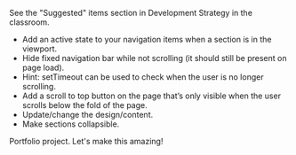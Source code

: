 See the "Suggested" items section in Development Strategy in the classroom.

- Add an active state to your navigation items when a section is in the viewport.
- Hide fixed navigation bar while not scrolling (it should still be present on page load).
- Hint: setTimeout can be used to check when the user is no longer scrolling.
- Add a scroll to top button on the page that’s only visible when the user scrolls below the fold of the page.
- Update/change the design/content.
- Make sections collapsible.


Portfolio project. Let's make this amazing!